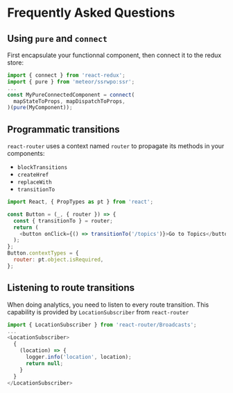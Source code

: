 # Frequently Asked Questions
## Using `pure` and `connect`
First encapsulate your functionnal component, then connect it to the redux store:

```js
import { connect } from 'react-redux';
import { pure } from 'meteor/ssrwpo:ssr';
...
const MyPureConnectedComponent = connect(
  mapStateToProps, mapDispatchToProps,
)(pure(MyComponent));
```

## Programmatic transitions
`react-router` uses a context named `router` to propagate its methods in your components:

* `blockTransitions`
* `createHref`
* `replaceWith`
* `transitionTo`

```js
import React, { PropTypes as pt } from 'react';

const Button = (_, { router }) => {
  const { transitionTo } = router;
  return (
    <button onClick={() => transitionTo('/topics')}>Go to Topics</button>
  );
};
Button.contextTypes = {
  router: pt.object.isRequired,
};
```

## Listening to route transitions
When doing analytics, you need to listen to every route transition. This capability
is provided by `LocationSubscriber` from `react-router`

```js
import { LocationSubscriber } from 'react-router/Broadcasts';
...
<LocationSubscriber>
  {
    (location) => {
      logger.info('location', location);
      return null;
    }
  }
</LocationSubscriber>
```
